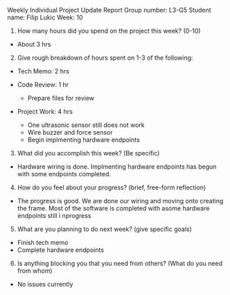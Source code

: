 Weekly Individual Project Update Report
Group number: L3-G5
Student name: Filip Lukic
Week: 10

1. How many hours did you spend on the project this week? (0-10)
* About 3 hrs

2. Give rough breakdown of hours spent on 1-3 of the following: 
* Tech Memo: 2 hrs

* Code Review: 1 hr
	* Prepare files for review

* Project Work: 4 hrs
	* One ultrasonic sensor still does not work
	* Wire buzzer and force sensor
	* Begin implmenting hardware endpoints


3. What did you accomplish this week? (Be specific)
* Hardware wiring is done. Implmenting hardware endpoints has begun with some endpoints completed.

4. How do you feel about your progress? (brief, free-form reflection)
* The progress is good. We are done our wiring and moving onto creating the frame. Most of the software is completed with asome hardware endpoints still i nprogress

5. What are you planning to do next week? (give specific goals)
* Finish tech memo
* Complete hardware endpoints

6. Is anything blocking you that you need from others? (What do you need from whom)
* No issues currently
